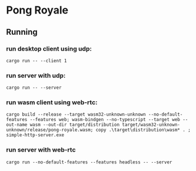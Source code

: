 # Pong Royale

## Running
### run desktop client using udp:
```
cargo run -- --client 1
```
### run server with udp:
```
cargo run -- --server
```
### run wasm client using web-rtc:
```
cargo build --release --target wasm32-unknown-unknown --no-default-features --features web; wasm-bindgen --no-typescript --target web --out-name wasm --out-dir target/distribution target/wasm32-unknown-unknown/release/pong-royale.wasm; copy .\target\distribution\wasm* . ; simple-http-server.exe
```
### run server with web-rtc
```
cargo run --no-default-features --features headless -- --server
```
